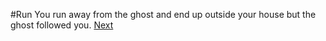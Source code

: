 #Run 
You run away from the ghost and end up outside your house but the ghost followed you.
[Next](2ghost.m)